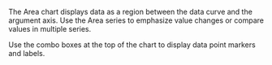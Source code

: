 The Area chart displays data as a region between the data curve and the argument axis. Use the Area series to emphasize value changes or compare values in multiple series. 

Use the combo boxes at the top of the chart to display data point markers and labels.
